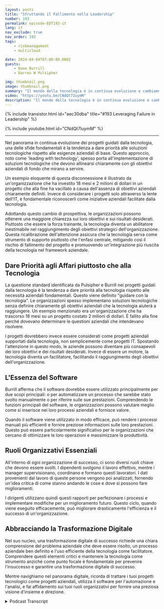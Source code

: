 ```yaml
---
layout: posts
title: "Sfruttando il Fallimento nella Leadership"
number: 193
permalink: episode-EDT193-it
lang: it
nav_exclude: true
nav_order: 193
tags:
    - riskmanagement
    - multicloud

date: 2024-04-04T07:00:00.000Z
guests:
    - Dave Burrill
    - Darren W Pulsipher

img: thumbnail.png
image: thumbnail.png
summary: "Il mondo della tecnologia è in continua evoluzione e cambiamento. In questo panorama digitale, è importante comprendere non solo la tecnologia utilizzata, ma anche il processo aziendale e lo scopo che essa guida. I veterani della tecnologia Darren Pulsipher e Dave Burrill condividono saggezza su questa combinazione critica nel loro podcast Embracing Digital Transformation."
video: "https://youtu.be/CNdQt7IuymM"
description: "Il mondo della tecnologia è in continua evoluzione e cambiamento. In questo panorama digitale, è importante comprendere non solo la tecnologia utilizzata, ma anche il processo aziendale e lo scopo che essa guida. I veterani della tecnologia Darren Pulsipher e Dave Burrill condividono saggezza su questa combinazione critica nel loro podcast Embracing Digital Transformation."
---
```


<div>
{% include transistor.html id="aec30dba" title="#193 Leveraging Failure in Leadership" %}

{% include youtube.html id="CNdQt7IuymM" %}
</div>

---

Nel panorama in continua evoluzione dei progetti guidati dalla tecnologia, una delle sfide fondamentali è la tendenza a dare priorità alle soluzioni tecnologiche rispetto alle esigenze aziendali di base. Questo approccio, noto come 'leading with technology', spesso porta all'implementazione di soluzioni tecnologiche che devono allinearsi chiaramente con gli obiettivi aziendali di fondo che mirano a servire.

Un esempio eloquente di questa disconnessione è illustrato da un'organizzazione che ha investito 18 mesi e 2 milioni di dollari in un progetto che alla fine ha vacillato a causa dell'assenza di obiettivi aziendali chiaramente definiti. Invece di considerare i progetti solo attraverso la lente dell'IT, è fondamentale riconoscerli come iniziative aziendali facilitate dalla tecnologia.

Adottando questo cambio di prospettiva, le organizzazioni possono ottenere una maggiore chiarezza sui loro obiettivi e sui risultati desiderati. Piuttosto che essere la forza trainante, la tecnologia diventa un abilitatore inestimabile nel raggiungimento degli obiettivi strategici dell'organizzazione. Questa ricalibrazione dell'attenzione assicura che la tecnologia serva come strumento di supporto piuttosto che l'enfasi centrale, mitigando così il rischio di fallimento del progetto e promuovendo un'integrazione più riuscita della tecnologia nel framework aziendale.

## Dare Priorità agli Affari piuttosto che alla Tecnologia

La questione standard identificata da Pulsipher e Burrill nei progetti guidati dalla tecnologia è la tendenza a dare priorità alla tecnologia rispetto alle necessità aziendali fondamentali. Questo viene definito "guidare con la tecnologia". Le organizzazioni spesso implementano soluzioni tecnologiche senza definire chiaramente gli obiettivi aziendali che la tecnologia aiuterà a raggiungere. Un esempio menzionato era un'organizzazione che ha trascorso 18 mesi su un progetto costato 2 milioni di dollari. È fallito alla fine perché dovevano determinare le questioni aziendali che intendevano risolvere.

I progetti dovrebbero invece essere considerati come progetti aziendali supportati dalla tecnologia, non semplicemente come progetti IT. Spostando l'attenzione in questo modo, le aziende possono diventare più consapevoli dei loro obiettivi e dei risultati desiderati. Invece di essere un motore, la tecnologia diventa un facilitatore, facilitando il raggiungimento degli obiettivi dell'organizzazione.

## L'Essenza del Software

Burrill afferma che il software dovrebbe essere utilizzato principalmente per due scopi principali: o per automatizzare un processo che sarebbe stato svolto manualmente o per riferire sulle sue prestazioni. Comprendendo le funzioni principali del software, le organizzazioni possono valutare meglio come si inserisce nei loro processi aziendali e fornisce valore.

Quando il software viene utilizzato in modo efficace, può rendere i processi manuali più efficienti e fornire preziose informazioni sulle loro prestazioni. Questo può essere particolarmente significativo per le organizzazioni che cercano di ottimizzare le loro operazioni e massimizzare la produttività.

## Ruoli Organizzativi Essenziali

All'interno di ogni organizzazione di successo, ci sono diversi ruoli chiave che devono essere svolti. I dipendenti svolgono il lavoro effettivo, mentre i manager supervisionano, coordinano e formano questi lavoratori. I dati provenienti dal lavoro di queste persone vengono poi analizzati, fornendo un'idea critica di come stanno andando le cose e dove si possono fare miglioramenti.

I dirigenti utilizzano quindi questi rapporti per perfezionare i processi e implementare modifiche per un miglioramento futuro. Questo ciclo, quando viene eseguito efficacemente, può migliorare drasticamente l'efficienza e il successo di un'organizzazione.

## Abbracciando la Trasformazione Digitale

Nel suo nucleo, una trasformazione digitale di successo richiede una chiara comprensione del problema aziendale che deve essere risolto, un processo aziendale ben definito e l'uso efficiente della tecnologia come facilitatore. Comprendere questi elementi critici e mantenere la tecnologia come strumento anziché come punto focale è fondamentale per prevenire l'insuccesso e garantire una trasformazione digitale di successo.

Mentre navighiamo nel panorama digitale, ricorda di trattare i tuoi progetti tecnologici come progetti aziendali, utilizza il software per l'automazione e l'analisi, e fai affidamento sui tuoi ruoli organizzativi per fornire una preziosa visione d'insieme e direzione.



<details>
<summary> Podcast Transcript </summary>

<p></p>

</details>
